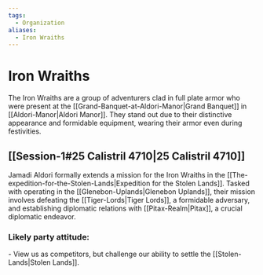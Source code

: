 ```yaml
---
tags:
  - Organization
aliases:
  - Iron Wraiths
---
```

# Iron Wraiths
The Iron Wraiths are a group of adventurers clad in full plate armor who were present at the [[Grand-Banquet-at-Aldori-Manor|Grand Banquet]] in [[Aldori-Manor|Aldori Manor]]. They stand out due to their distinctive appearance and formidable equipment, wearing their armor even during festivities. 

## [[Session-1#25 Calistril 4710|25 Calistril 4710]]
Jamadi Aldori formally extends a mission for the Iron Wraiths in the [[The-expedition-for-the-Stolen-Lands|Expedition for the Stolen Lands]]. Tasked with operating in the [[Glenebon-Uplands|Glenebon Uplands]], their mission involves defeating the [[Tiger-Lords|Tiger Lords]], a formidable adversary, and establishing diplomatic relations with [[Pitax-Realm|Pitax]], a crucial diplomatic endeavor.

### Likely party attitude:
\- View us as competitors, but challenge our ability to settle the [[Stolen-Lands|Stolen Lands]]. 